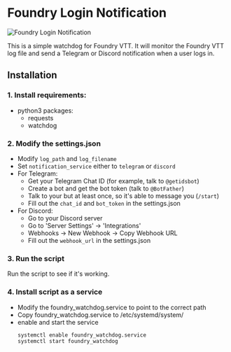# Foundry Login Notification

![Foundry Login Notification](https://i.imgur.com/P3yc5QZ.gif)

This is a simple watchdog for Foundry VTT. It will monitor the Foundry VTT log file and send a Telegram or Discord notification when a user logs in.
## Installation
### 1. Install requirements:
  * python3 packages:
    * requests
    * watchdog

 ### 2. Modify the settings.json
* Modify `log_path` and `log_filename`
* Set `notification_service` either to `telegram` or `discord`
* For Telegram:
  * Get your Telegram Chat ID (for example, talk to `@getidsbot`)
  * Create a bot and get the bot token (talk to `@BotFather`)
  * Talk to your but at least once, so it's able to message you (`/start`)
  * Fill out the `chat_id` and `bot_token` in the settings.json
* For Discord:
  * Go to your Discord server
  * Go to 'Server Settings' -> 'Integrations'
  * Webhooks -> New Webhook -> Copy Webhook URL
  * Fill out the `webhook_url` in the settings.json

### 3. Run the script
Run the script to see if it's working.

### 4. Install script as a service
* Modify the foundry_watchdog.service to point to the correct path
* Copy foundry_watchdog.service to /etc/systemd/system/
* enable and start the service
  ```
  systemctl enable foundry_watchdog.service
  systemctl start foundry_watchdog
  ```
